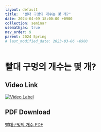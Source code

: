 ```yaml
---
layout: default
title:  "빨대 구멍의 개수는 몇 개?"
date: 2024-04-09 18:00:00 +0900
collection: seminar
usemathjax: true
nav_order: 9
parent: 2024 Spring
# last_modified_date: 2023-03-06 +0900
---
```

# 빨대 구멍의 개수는 몇 개?
<!-- ## <center> Abstract </center>
Francis Guthrie claimed in 1852 the four color problem. We
proof two essential lemmas and then solve six color problem. We expand
the proof of six color problem into five, four color problem. Kempe
published this proof in 1879. However the flaw was discovered in 1890
by Heawood. Although flawed, Kempe’s idea was used as one of a basic
tool. -->
## Video Link

[![Video Label](https://img.youtube.com/vi/45cGYRexW0k/hqdefault.jpg)](https://youtu.be/45cGYRexW0k)

## PDF Download

<a target='_blank' href='download/straw.pdf'>빨대구멍의 개수 PDF</a>
